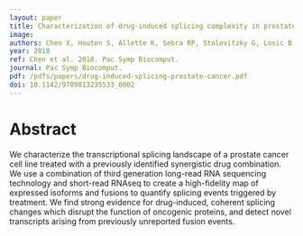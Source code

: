 ```yaml
---
layout: paper
title: Characterization of drug-induced splicing complexity in prostate cancer cell line using long read technology.
image: 
authors: Chen X, Houten S, Allette K, Sebra RP, Stolovitzky G, Losic B.
year: 2018
ref: Chen et al. 2018. Pac Symp Biocomput.
journal: Pac Symp Biocomput.
pdf: /pdfs/papers/drug-induced-splicing-prostate-cancer.pdf
doi: 10.1142/9789813235533_0002 
---
```


# Abstract

We characterize the transcriptional splicing landscape of a prostate cancer cell line treated with a previously identified synergistic drug combination. We use a combination of third generation long-read RNA sequencing technology and short-read RNAseq to create a high-fidelity map of expressed isoforms and fusions to quantify splicing events triggered by treatment. We find strong evidence for drug-induced, coherent splicing changes which disrupt the function of oncogenic proteins, and detect novel transcripts arising from previously unreported fusion events.